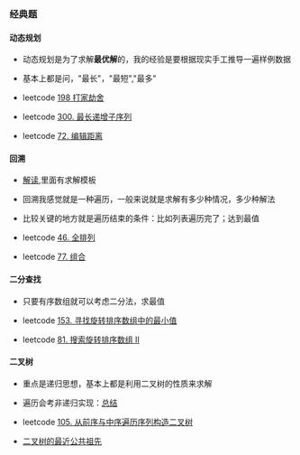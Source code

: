 ### 经典题

#### 动态规划

- 动态规划是为了求解**最优解**的，我的经验是要根据现实手工推导一遍样例数据
- 基本上都是问，"最长"，"最短","最多"

- leetcode [198 打家劫舍](https://leetcode-cn.com/problems/house-robber/)
- leetcode [300. 最长递增子序列](https://leetcode-cn.com/problems/longest-increasing-subsequence/)

- leetcode [72. 编辑距离](https://leetcode-cn.com/problems/edit-distance/)

#### 回溯

- [解读](https://github.com/shichangzhi/fucking-algorithm-book/blob/main/%E7%AC%AC1%E7%AB%A0-%E6%A0%B8%E5%BF%83%E5%A5%97%E8%B7%AF%E7%AF%87/1.3-%E5%9B%9E%E6%BA%AF%E7%AE%97%E6%B3%95%E8%A7%A3%E9%A2%98%E5%A5%97%E8%B7%AF%E6%A1%86%E6%9E%B6.md),里面有求解模板
- 回溯我感觉就是一种遍历，一般来说就是求解有多少种情况，多少种解法
- 比较关键的地方就是遍历结束的条件：比如列表遍历完了；达到最值

- leetcode [46. 全排列](https://leetcode-cn.com/problems/permutations/)

- leetcode [77. 组合](https://leetcode-cn.com/problems/combinations/)

#### 二分查找

- 只要有序数组就可以考虑二分法，求最值
- leetcode [153. 寻找旋转排序数组中的最小值](https://leetcode-cn.com/problems/find-minimum-in-rotated-sorted-array/)

- leetcode [81. 搜索旋转排序数组 II](https://leetcode-cn.com/problems/search-in-rotated-sorted-array-ii/)

#### 二叉树

- 重点是递归思想，基本上都是利用二叉树的性质来求解
- 遍历会考非递归实现：[总结](https://github.com/zk1127/zk_note/blob/main/%E7%BC%96%E7%A8%8B/%E4%BA%8C%E5%8F%89%E6%A0%91%E9%81%8D%E5%8E%86.md)

- leetcode  [105. 从前序与中序遍历序列构造二叉树](https://leetcode-cn.com/problems/construct-binary-tree-from-preorder-and-inorder-traversal/)

- [二叉树的最近公共祖先](https://leetcode-cn.com/problems/er-cha-shu-de-zui-jin-gong-gong-zu-xian-lcof/)

